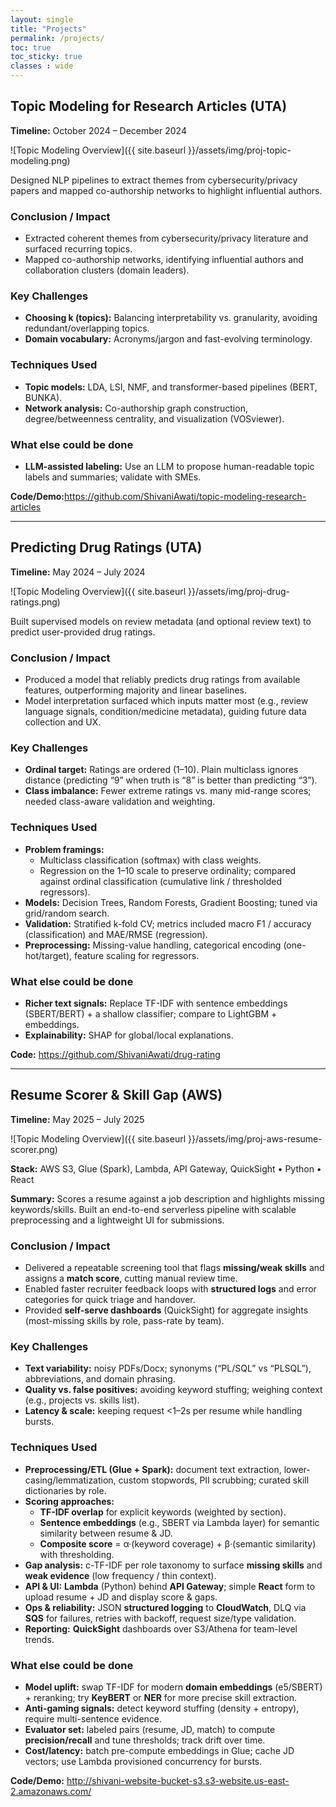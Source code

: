 ```yaml
---
layout: single
title: "Projects"
permalink: /projects/
toc: true
toc_sticky: true
classes : wide
---
```


## Topic Modeling for Research Articles (UTA)
**Timeline:** October 2024 – December 2024  

![Topic Modeling Overview]({{ site.baseurl }}/assets/img/proj-topic-modeling.png)

Designed NLP pipelines to extract themes from cybersecurity/privacy papers and mapped co-authorship networks to highlight influential authors.

### Conclusion / Impact
- Extracted coherent themes from cybersecurity/privacy literature and surfaced recurring topics.
- Mapped co-authorship networks, identifying influential authors and collaboration clusters (domain leaders).

### Key Challenges
- **Choosing k (topics):** Balancing interpretability vs. granularity, avoiding redundant/overlapping topics.
- **Domain vocabulary:** Acronyms/jargon and fast-evolving terminology.

### Techniques Used
- **Topic models:** LDA, LSI, NMF, and transformer-based pipelines (BERT, BUNKA).
- **Network analysis:** Co-authorship graph construction, degree/betweenness centrality, and visualization (VOSviewer).

### What else could be done
- **LLM-assisted labeling:** Use an LLM to propose human-readable topic labels and summaries; validate with SMEs.

**Code/Demo:**<https://github.com/ShivaniAwati/topic-modeling-research-articles>

---

## Predicting Drug Ratings (UTA)
**Timeline:** May 2024 – July 2024  

![Topic Modeling Overview]({{ site.baseurl }}/assets/img/proj-drug-ratings.png)

Built supervised models on review metadata (and optional review text) to predict user-provided drug ratings.

### Conclusion / Impact
- Produced a model that reliably predicts drug ratings from available features, outperforming majority and linear baselines.
- Model interpretation surfaced which inputs matter most (e.g., review language signals, condition/medicine metadata), guiding future data collection and UX.

### Key Challenges
- **Ordinal target:** Ratings are ordered (1–10). Plain multiclass ignores distance (predicting “9” when truth is “8” is better than predicting “3”).
- **Class imbalance:** Fewer extreme ratings vs. many mid-range scores; needed class-aware validation and weighting.

### Techniques Used
- **Problem framings:**
  - Multiclass classification (softmax) with class weights.
  - Regression on the 1–10 scale to preserve ordinality; compared against ordinal classification (cumulative link / thresholded regressors).
- **Models:** Decision Trees, Random Forests, Gradient Boosting; tuned via grid/random search.
- **Validation:** Stratified k-fold CV; metrics included macro F1 / accuracy (classification) and MAE/RMSE (regression).
- **Preprocessing:** Missing-value handling, categorical encoding (one-hot/target), feature scaling for regressors.

### What else could be done
- **Richer text signals:** Replace TF-IDF with sentence embeddings (SBERT/BERT) + a shallow classifier; compare to LightGBM + embeddings.
- **Explainability:** SHAP for global/local explanations.

**Code:** <https://github.com/ShivaniAwati/drug-rating>


---

## Resume Scorer & Skill Gap (AWS)
**Timeline:** May 2025 – July 2025  

![Topic Modeling Overview]({{ site.baseurl }}/assets/img/proj-aws-resume-scorer.png)

**Stack:** AWS S3, Glue (Spark), Lambda, API Gateway, QuickSight • Python • React

**Summary:** Scores a resume against a job description and highlights missing keywords/skills. Built an end-to-end serverless pipeline with scalable preprocessing and a lightweight UI for submissions.

### Conclusion / Impact
- Delivered a repeatable screening tool that flags **missing/weak skills** and assigns a **match score**, cutting manual review time.
- Enabled faster recruiter feedback loops with **structured logs** and error categories for quick triage and handover.
- Provided **self-serve dashboards** (QuickSight) for aggregate insights (most-missing skills by role, pass-rate by team).

### Key Challenges
- **Text variability:** noisy PDFs/Docx; synonyms (“PL/SQL” vs “PLSQL”), abbreviations, and domain phrasing.
- **Quality vs. false positives:** avoiding keyword stuffing; weighing context (e.g., projects vs. skills list).
- **Latency & scale:** keeping request <1–2s per resume while handling bursts.


### Techniques Used
- **Preprocessing/ETL (Glue + Spark):** document text extraction, lower-casing/lemmatization, custom stopwords, PII scrubbing; curated skill dictionaries by role.
- **Scoring approaches:**
  - **TF-IDF overlap** for explicit keywords (weighted by section).
  - **Sentence embeddings** (e.g., SBERT via Lambda layer) for semantic similarity between resume & JD.
  - **Composite score** = α·(keyword coverage) + β·(semantic similarity) with thresholding.
- **Gap analysis:** c-TF-IDF per role taxonomy to surface **missing skills** and **weak evidence** (low frequency / thin context).
- **API & UI:** **Lambda** (Python) behind **API Gateway**; simple **React** form to upload resume + JD and display score & gaps.
- **Ops & reliability:** JSON **structured logging** to **CloudWatch**, DLQ via **SQS** for failures, retries with backoff, request size/type validation.
- **Reporting:** **QuickSight** dashboards over S3/Athena for team-level trends.

### What else could be done
- **Model uplift:** swap TF-IDF for modern **domain embeddings** (e5/SBERT) + reranking; try **KeyBERT** or **NER** for more precise skill extraction.
- **Anti-gaming signals:** detect keyword stuffing (density + entropy), require multi-sentence evidence.
- **Evaluator set:** labeled pairs (resume, JD, match) to compute **precision/recall** and tune thresholds; track drift over time.
- **Cost/latency:** batch pre-compute embeddings in Glue; cache JD vectors; use Lambda provisioned concurrency for bursts.

**Code/Demo:** <http://shivani-website-bucket-s3.s3-website.us-east-2.amazonaws.com/>

